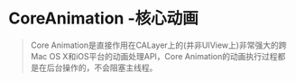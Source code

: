# CoreAnimation -核心动画

> Core Animation是直接作用在CALayer上的\(并非UIView上\)非常强大的跨Mac OS X和iOS平台的动画处理API，Core Animation的动画执行过程都是在后台操作的，不会阻塞主线程。





